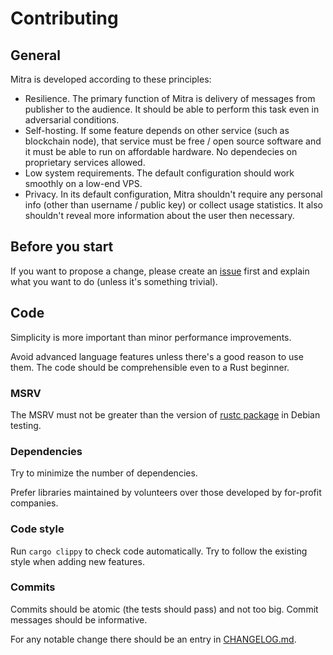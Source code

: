 # Contributing

## General

Mitra is developed according to these principles:

- Resilience. The primary function of Mitra is delivery of messages from publisher to the audience. It should be able to perform this task even in adversarial conditions.
- Self-hosting. If some feature depends on other service (such as blockchain node), that service must be free / open source software and it must be able to run on affordable hardware. No dependecies on proprietary services allowed.
- Low system requirements. The default configuration should work smoothly on a low-end VPS.
- Privacy. In its default configuration, Mitra shouldn't require any personal info (other than username / public key) or collect usage statistics. It also shouldn't reveal more information about the user then necessary.

## Before you start

If you want to propose a change, please create an [issue](https://codeberg.org/silverpill/mitra/issues) first and explain what you want to do (unless it's something trivial).

## Code

Simplicity is more important than minor performance improvements.

Avoid advanced language features unless there's a good reason to use them. The code should be comprehensible even to a Rust beginner.

### MSRV

The MSRV must not be greater than the version of [rustc package](https://tracker.debian.org/pkg/rustc) in Debian testing.

### Dependencies

Try to minimize the number of dependencies.

Prefer libraries maintained by volunteers over those developed by for-profit companies.

### Code style

Run `cargo clippy` to check code automatically. Try to follow the existing style when adding new features.

### Commits

Commits should be atomic (the tests should pass) and not too big. Commit messages should be informative.

For any notable change there should be an entry in [CHANGELOG.md](./CHANGELOG.md).
